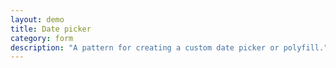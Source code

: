 ```yaml
---
layout: demo
title: Date picker
category: form 
description: "A pattern for creating a custom date picker or polyfill."
---
```

